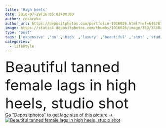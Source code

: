 ```yaml
---
title: 'High heels'
date: 2010-07-29T16:05:03+00:00
author: cokacoka
author_url: https://depositphotos.com/portfolio-1016026.html?ref=64678756
image: https://static4.depositphotos.com/thumbs/1016026/image/353/3538423/api_thumb_450.jpg?forcejpeg=true
type: "post"
tags: ['expensive' ,'on' ,'high' ,'luxury' ,'beautiful' ,'shot' ,'studio' ,'elegance' ,'female' ,'women' ,'beauty' ,'vertical' ,'black' ,'style' ,'fashion' ,'modern' ,'skin' ,'tall' ,'hot' ,'elegant' ,'stylish' ,'glamour' ,'legs' ,'woman' ,'fingers' ,'lifestyle' ,'long' ,'lady' ,'in' ,'foot' ,'leg' ,'heel' ,'sexy' ,'attractive' ,'footwear' ,'heels' ,'shoe' ,'shoes' ,'knee' ,'tanned' ,'seductive' ,'tan' ,'curves' ,'flirt' ,'tanning' ,'very' ,'and' ,'ladies' ,'de' ,'provocative' ]
categories: 
  - lifestyle
---
```

<div aling="center">
            <font size="60"> Beautiful tanned female lags in high heels, studio shot</font>   
</div>
<div>
    <a href='https://static4.depositphotos.com/thumbs/1016026/image/353/3538423/api_thumb_450.jpg?forcejpeg=true?ref=64678756' target=_blank > Go "Depositphotos" to get lage size of this picture ->
        <img href='https://static4.depositphotos.com/thumbs/1016026/image/353/3538423/api_thumb_450.jpg?forcejpeg=true?ref=64678756' src='https://static4.depositphotos.com/1016026/353/i/950/depositphotos_3538423-stock-photo-high-heels.jpg?forcejpeg=true' alt='Beautiful tanned female lags in high heels, studio shot' >
    </a>
</div>
